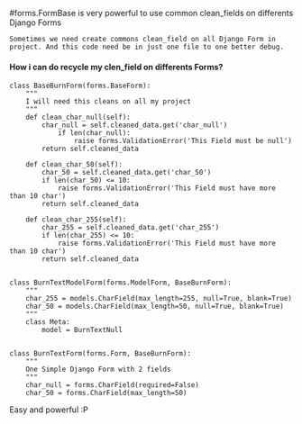 #forms.FormBase is very powerful to use common clean_fields on differents Django Forms

 	Sometimes we need create commons clean_field on all Django Form in project. And this code need be in just one file to one better debug.

#### How i can do recycle my clen_field on differents Forms?

	class BaseBurnForm(forms.BaseForm):
    	"""
    	I will need this cleans on all my project
    	"""
		def clean_char_null(self):
       		char_null = self.cleaned_data.get('char_null')
        		if len(char_null):
            		raise forms.ValidationError('This Field must be null')
        	return self.cleaned_data

    	def clean_char_50(self):
       		char_50 = self.cleaned_data.get('char_50')
       		if len(char_50) <= 10:
           		raise forms.ValidationError('This Field must have more than 10 char')
       		return self.cleaned_data

    	def clean_char_255(self):
       		char_255 = self.cleaned_data.get('char_255')
       		if len(char_255) <= 10:
           		raise forms.ValidationError('This Field must have more than 10 char')
        	return self.cleaned_data


	class BurnTextModelForm(forms.ModelForm, BaseBurnForm):
    	"""
    	char_255 = models.CharField(max_length=255, null=True, blank=True)
    	char_50 = models.CharField(max_length=50, null=True, blank=True)
    	"""
    	class Meta:
       		model = BurnTextNull


	class BurnTextForm(forms.Form, BaseBurnForm):
    	"""
    	One Simple Django Form with 2 fields
    	"""
    	char_null = forms.CharField(required=False)
    	char_50 = forms.CharField(max_length=50)

Easy and powerful :P